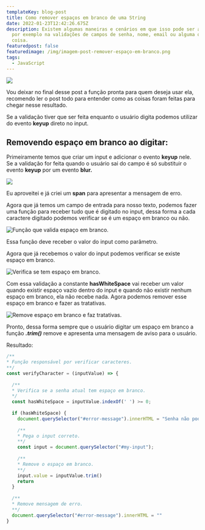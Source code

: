```yaml
---
templateKey: blog-post
title: Como remover espaços em branco de uma String
date: 2022-01-23T12:42:26.675Z
description: Existem algumas maneiras e cenários em que isso pode ser aplicado,
  por exemplo na validações de campos de senha, nome, email ou alguma outra
  coisa.
featuredpost: false
featuredimage: /img/imagem-post-remover-espaço-em-branco.png
tags:
  - JavaScript
---
```

![](/img/imagem-post-remover-espaço-em-branco.png)

Vou deixar no final desse post a função pronta para quem deseja usar ela, recomendo ler o post todo para entender como as coisas foram feitas para chegar nesse resultado.

Se a validação tiver que ser feita enquanto o usuário digita podemos utilizar do evento **keyup** direto no input.

## Removendo espaço em branco ao digitar:

Primeiramente temos que criar um input e adicionar o evento **keyup** nele. Se a validação for feita quando o usuário sai do campo é só substituir o evento **keyup** por um evento **blur.**

![<span id="error-message" style="color: red;"></span> <input id='my-input' onkeyup="verifyCharacter(this.value)">](/img/carbon-2-.png "Input")

Eu aproveitei e já criei um **span** para apresentar a mensagem de erro.

Agora que já temos um campo de entrada para nosso texto, podemos fazer uma função para receber tudo que é digitado no input, dessa forma a cada caractere digitado podemos verificar se é um espaço em branco ou não.

![](/img/cria-função-valida-caracteres.png "Função que valida espaço em branco.")

Essa função deve receber o valor do input como parâmetro.

Agora que já recebemos o valor do input podemos verificar se existe espaço em branco.

![](/img/valida-espaço-em-branco.png "Verifica se tem espaço em branco.")

Com essa validação a constante **hasWhiteSpace** vai receber um valor quando existir espaço vazio dentro do input e quando não existir nenhum espaço em branco, ela não recebe nada. Agora podemos remover esse espaço em branco e fazer as tratativas.

![](/img/remove-espaço-em-branco.png "Remove espaço em branco e faz tratativas.")

Pronto, dessa forma sempre que o usuário digitar um espaço em branco a função ***.trim()*** remove e apresenta uma mensagem de aviso para o usuário.

Resultado:

```javascript
/**
* Função responsável por verificar caracteres.
**/
const verifyCharacter = (inputValue) => {
    
  /**
  * Verifica se a senha atual tem espaço em branco.
  */
  const hasWhiteSpace = inputValue.indexOf(' ') >= 0;
    
  if (hasWhiteSpace) {
    document.querySelector("#error-message").innerHTML = "Senha não pode conter espaço em branco."
    
    /**
    * Pega o input correto.
    **/
    const input = document.querySelector("#my-input");
    
    /**
    * Remove o espaço em branco.
    **/
    input.value = inputValue.trim()
    return
  }
    
  /**
  * Remove mensagem de erro.
  **/
  document.querySelector("#error-message").innerHTML = ""
}
```